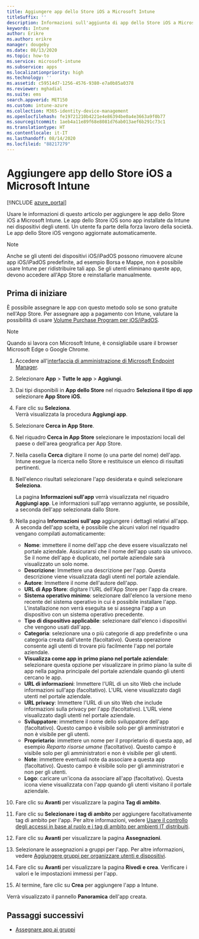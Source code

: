 ```yaml
---
title: Aggiungere app dello Store iOS a Microsoft Intune
titleSuffix: ''
description: Informazioni sull'aggiunta di app dello Store iOS a Microsoft Intune. È possibile assegnare le app con questo metodo se sono gratuite nell'App Store.
keywords: Intune
author: Erikre
ms.author: erikre
manager: dougeby
ms.date: 08/13/2020
ms.topic: how-to
ms.service: microsoft-intune
ms.subservice: apps
ms.localizationpriority: high
ms.technology: ''
ms.assetid: c59514d7-1256-4576-9380-e7a0b85a0378
ms.reviewer: mghadial
ms.suite: ems
search.appverid: MET150
ms.custom: intune-azure
ms.collection: M365-identity-device-management
ms.openlocfilehash: fe19721210b4221e4e86394be0a4e3663a9f0b77
ms.sourcegitcommit: 1aeb4a11e89f68e8081d76ab013aef6b291c73c1
ms.translationtype: HT
ms.contentlocale: it-IT
ms.lasthandoff: 08/14/2020
ms.locfileid: "88217279"
---
```

# <a name="add-ios-store-apps-to-microsoft-intune"></a>Aggiungere app dello Store iOS a Microsoft Intune

[!INCLUDE [azure_portal](../includes/azure_portal.md)]

Usare le informazioni di questo articolo per aggiungere le app dello Store iOS a Microsoft Intune. Le app dello Store iOS sono app installate da Intune nei dispositivi degli utenti. Un utente fa parte della forza lavoro della società. Le app dello Store iOS vengono aggiornate automaticamente.

>[!NOTE]
>Anche se gli utenti dei dispositivi iOS/iPadOS possono rimuovere alcune app iOS/iPadOS predefinite, ad esempio Borsa e Mappe, non è possibile usare Intune per ridistribuire tali app. Se gli utenti eliminano queste app, devono accedere all'App Store e reinstallarle manualmente.

## <a name="before-you-start"></a>Prima di iniziare

È possibile assegnare le app con questo metodo solo se sono gratuite nell'App Store. Per assegnare app a pagamento con Intune, valutare la possibilità di usare [Volume Purchase Program per iOS/iPadOS](vpp-apps-ios.md).

>[!NOTE]
>Quando si lavora con Microsoft Intune, è consigliabile usare il browser Microsoft Edge o Google Chrome.

1. Accedere all'[interfaccia di amministrazione di Microsoft Endpoint Manager](https://go.microsoft.com/fwlink/?linkid=2109431).
2. Selezionare **App** > **Tutte le app** > **Aggiungi**.
3. Dai tipi disponibili in **App dello Store** nel riquadro **Seleziona il tipo di app** selezionare **App Store iOS**.
4. Fare clic su **Seleziona**.<br>
   Verrà visualizzata la procedura **Aggiungi app**.
5. Selezionare **Cerca in App Store**.
6. Nel riquadro **Cerca in App Store** selezionare le impostazioni locali del paese o dell'area geografica per App Store.
7. Nella casella **Cerca** digitare il nome (o una parte del nome) dell'app.  
    Intune esegue la ricerca nello Store e restituisce un elenco di risultati pertinenti.
8. Nell'elenco risultati selezionare l'app desiderata e quindi selezionare **Seleziona**.<br>

   La pagina **Informazioni sull'app** verrà visualizzata nel riquadro **Aggiungi app**. Le informazioni sull'app verranno aggiunte, se possibile, a seconda dell'app selezionata dallo Store.

9. Nella pagina **Informazioni sull'app** aggiungere i dettagli relativi all'app. A seconda dell'app scelta, è possibile che alcuni valori nel riquadro vengano compilati automaticamente:
    - **Nome**: immettere il nome dell'app che deve essere visualizzato nel portale aziendale. Assicurarsi che il nome dell'app usato sia univoco. Se il nome dell'app è duplicato, nel portale aziendale sarà visualizzato un solo nome.
    - **Descrizione**: Immettere una descrizione per l'app. Questa descrizione viene visualizzata dagli utenti nel portale aziendale.
    - **Autore**: Immettere il nome dell'autore dell'app.
    - **URL di App Store**: digitare l'URL dell'App Store per l'app da creare.
    - **Sistema operativo minimo**: selezionare dall'elenco la versione meno recente del sistema operativo in cui è possibile installare l'app. L'installazione non verrà eseguita se si assegna l'app a un dispositivo con un sistema operativo precedente.
    - **Tipo di dispositivo applicabile**: selezionare dall'elenco i dispositivi che vengono usati dall'app.
    - **Categoria**: selezionare una o più categorie di app predefinite o una categoria creata dall'utente (facoltativo). Questa operazione consente agli utenti di trovare più facilmente l'app nel portale aziendale.
    - **Visualizza come app in primo piano nel portale aziendale**: selezionare questa opzione per visualizzare in primo piano la suite di app nella pagina principale del portale aziendale quando gli utenti cercano le app.
    - **URL di informazioni**: Immettere l'URL di un sito Web che include informazioni sull'app (facoltativo). L'URL viene visualizzato dagli utenti nel portale aziendale.
    - **URL privacy**: Immettere l'URL di un sito Web che include informazioni sulla privacy per l'app (facoltativo). L'URL viene visualizzato dagli utenti nel portale aziendale.
    - **Sviluppatore**: immettere il nome dello sviluppatore dell'app (facoltativo). Questo campo è visibile solo per gli amministratori e non è visibile per gli utenti.
    - **Proprietario**: immettere un nome per il proprietario di questa app, ad esempio *Reparto risorse umane* (facoltativo). Questo campo è visibile solo per gli amministratori e non è visibile per gli utenti.
    - **Note**: immettere eventuali note da associare a questa app (facoltativo). Questo campo è visibile solo per gli amministratori e non per gli utenti.
    - **Logo**: caricare un'icona da associare all'app (facoltativo). Questa icona viene visualizzata con l'app quando gli utenti visitano il portale aziendale.
10. Fare clic su **Avanti** per visualizzare la pagina **Tag di ambito**.
11. Fare clic su **Selezionare i tag di ambito** per aggiungere facoltativamente tag di ambito per l'app. Per altre informazioni, vedere [Usare il controllo degli accessi in base al ruolo e i tag di ambito per ambienti IT distribuiti](../fundamentals/scope-tags.md).
12. Fare clic su **Avanti** per visualizzare la pagina **Assegnazioni**.
13. Selezionare le assegnazioni a gruppi per l'app. Per altre informazioni, vedere [Aggiungere gruppi per organizzare utenti e dispositivi](../fundamentals/groups-add.md). 
14. Fare clic su **Avanti** per visualizzare la pagina **Rivedi e crea**. Verificare i valori e le impostazioni immessi per l'app.
15. Al termine, fare clic su **Crea** per aggiungere l'app a Intune.

Verrà visualizzato il pannello **Panoramica** dell'app creata.

## <a name="next-steps"></a>Passaggi successivi

- [Assegnare app ai gruppi](apps-deploy.md)
